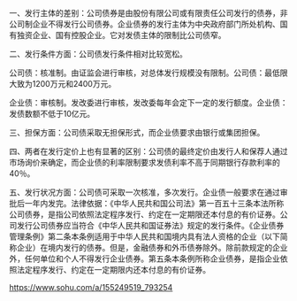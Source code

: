 一、发行主体的差别：公司债券是由股份有限公司或有限责任公司发行的债券，非公司制企业不得发行公司债券。企业债券的发行主体为中央政府部门所处机构、国有独资企业、国有控股企业。它对发债主体的限制比公司债窄。



二、发行条件方面：公司债发行条件相对比较宽松。



公司债：核准制。由证监会进行审核，对总体发行规模没有限制。公司债：最低限大致为1200万元和2400万元。



企业债：审核制。发改委进行审核，发改委每年会定下一定的发行额度。企业债：发债数额不低于10亿元。



三、担保方面：公司债采取无担保形式，而企业债要求由银行或集团担保。



四、两者在发行定价上也有显著的区别：公司债的最终定价由发行人和保荐人通过市场询价来确定，而企业债的利率限制要求发债利率不高于同期银行存款利率的40％。



五、发行状况方面：公司债可采取一次核准，多次发行。企业债一般要求在通过审批后一年内发完。法律依据：《中华人民共和国公司法》第一百五十三条本法所称公司债券，是指公司依照法定程序发行、约定在一定期限还本付息的有价证券。公司发行公司债券应当符合《中华人民共和国证券法》规定的发行条件。《企业债券管理条例》第二条本条例适用于中华人民共和国境内具有法人资格的企业（以下简称企业）在境内发行的债券。但是，金融债券和外币债券除外。除前款规定的企业外，任何单位和个人不得发行企业债券。第五条本条例所称企业债券，是指企业依照法定程序发行、约定在一定期限内还本付息的有价证券。





https://www.sohu.com/a/155249519_793254